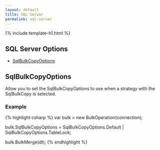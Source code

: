 ```yaml
---
layout: default
title: SQL Server
permalink: sql-server
---
```


{% include template-h1.html %}
## SQL Server Options
- [SqlBulkCopyOptions](#sqlbulkcopyoptions)

## SqlBulkCopyOptions
Allow you to set the SqlBulkCopyOptions to use when a strategy with the SqlBulkCopy is selected.

### Example
{% highlight csharp %}
var bulk = new BulkOperation(connection);

bulk.SqlBulkCopyOptions = SqlBulkCopyOptions.Default | SqlBulkCopyOptions.TableLock;

bulk.BulkMerge(dt);
{% endhighlight %}
